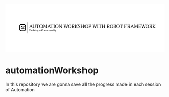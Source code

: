 <p align="center">
  <img src="/img/readme-img.png" />
</p>


# automationWorkshop
In this repository we are gonna save all the progress made in each session of Automation
